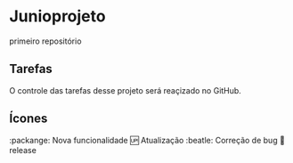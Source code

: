 # Junioprojeto

 primeiro repositório

## Tarefas

O controle das tarefas desse projeto será reaçizado no GitHub.

## Ícones

:packange: Nova funcionalidade
:up: Atualização
:beatle: Correção de bug
:checkered_flag: release